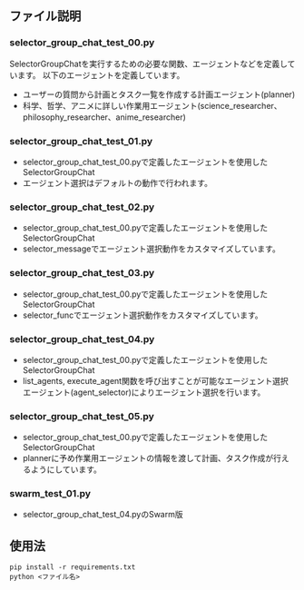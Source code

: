 ## ファイル説明

### selector_group_chat_test_00.py
SelectorGroupChatを実行するための必要な関数、エージェントなどを定義しています。
以下のエージェントを定義しています。
* ユーザーの質問から計画とタスク一覧を作成する計画エージェント(planner)
* 科学、哲学、アニメに詳しい作業用エージェント(science_researcher、philosophy_researcher、anime_researcher)

### selector_group_chat_test_01.py

* selector_group_chat_test_00.pyで定義したエージェントを使用したSelectorGroupChat
* エージェント選択はデフォルトの動作で行われます。

### selector_group_chat_test_02.py

* selector_group_chat_test_00.pyで定義したエージェントを使用したSelectorGroupChat
* selector_messageでエージェント選択動作をカスタマイズしています。

### selector_group_chat_test_03.py

* selector_group_chat_test_00.pyで定義したエージェントを使用したSelectorGroupChat
* selector_funcでエージェント選択動作をカスタマイズしています。

### selector_group_chat_test_04.py
* selector_group_chat_test_00.pyで定義したエージェントを使用したSelectorGroupChat
* list_agents, execute_agent関数を呼び出すことが可能なエージェント選択エージェント(agent_selector)によりエージェント選択を行います。

### selector_group_chat_test_05.py
* selector_group_chat_test_00.pyで定義したエージェントを使用したSelectorGroupChat
* plannerに予め作業用エージェントの情報を渡して計画、タスク作成が行えるようにしています。

### swarm_test_01.py
* selector_group_chat_test_04.pyのSwarm版


## 使用法
```
pip install -r requirements.txt
python <ファイル名>
```
